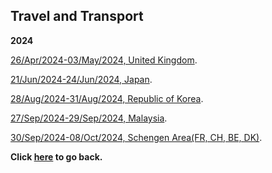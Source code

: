 ## Travel and Transport

**2024**

[26/Apr/2024-03/May/2024, United Kingdom](https://wqgcx.github.io/transport/20240426UK).

[21/Jun/2024-24/Jun/2024, Japan](https://wqgcx.github.io/transport/20240621JP).

[28/Aug/2024-31/Aug/2024, Republic of Korea](https://wqgcx.github.io/transport/20240828KR).

[27/Sep/2024-29/Sep/2024, Malaysia](https://wqgcx.github.io/transport/20240927MYS).

[30/Sep/2024-08/Oct/2024, Schengen Area(FR, CH, BE, DK)](https://wqgcx.github.io/transport/20240930EU).

**Click [here](https://wqgcx.github.io/) to go back.**
